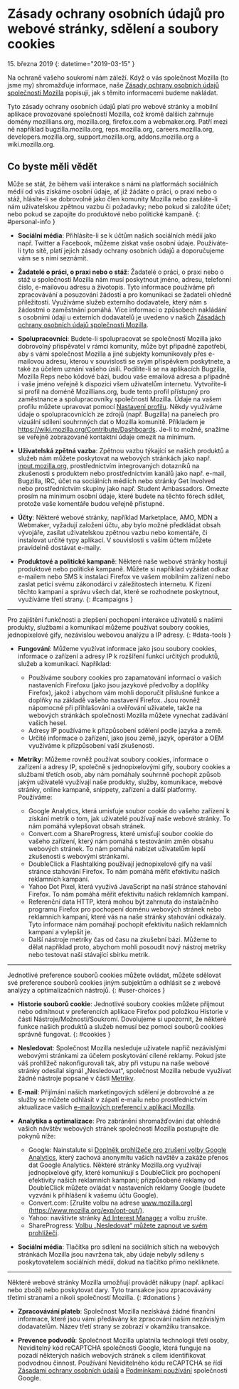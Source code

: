 # Zásady ochrany osobních údajů pro webové stránky, sdělení a soubory cookies

15\. března 2019
{: datetime="2019-03-15" }

Na ochraně vašeho soukromí nám záleží. Když o vás společnost Mozilla (to jsme my) shromažďuje informace, naše [Zásady ochrany osobních údajů společnosti Mozilla](https://www.mozilla.org/privacy/) popisují, jak s těmito informacemi budeme nakládat.

Tyto zásady ochrany osobních údajů platí pro webové stránky a mobilní aplikace provozované společností Mozilla, což kromě dalších zahrnuje domény mozillians.org, mozilla.org, firefox.com a webmaker.org. Patří mezi ně například bugzilla.mozilla.org, reps.mozilla.org, careers.mozilla.org, developers.mozilla.org, support.mozilla.org, addons.mozilla.org a wiki.mozilla.org.

## Co byste měli vědět

Může se stát, že během vaší interakce s námi na platformách sociálních médií od vás získáme osobní údaje, ať již žádáte o práci, o praxi nebo o stáž, hlásíte-li se dobrovolně jako člen komunity Mozilla nebo zasíláte-li nám uživatelskou zpětnou vazbu či požadavky; nebo pokud si založíte účet; nebo pokud se zapojíte do produktové nebo politické kampaně. 
{: #personal-info }

* **Sociální média**: Přihlásíte-li se k účtům našich sociálních médií jako např. Twitter a Facebook, můžeme získat vaše osobní údaje. Používáte-li tyto sítě, platí jejich zásady ochrany osobních údajů a doporučujeme vám se s nimi seznámit.

* **Žadatelé o práci, o praxi nebo o stáž**: Žadatelé o práci, o praxi nebo o stáž u společnosti Mozilla nám musí poskytnout jméno, adresu, telefonní číslo, e-mailovou adresu a životopis. Tyto informace používáme při zpracovávání a posuzování žádostí a pro komunikaci se žadateli ohledně příležitostí. Využíváme služeb externího dodavatele, který nám s žádostmi o zaměstnání pomáhá. Více informací o způsobech nakládání s osobními údaji u externích dodavatelů je uvedeno v našich [Zásadách ochrany osobních údajů společnosti Mozilla](https://www.mozilla.org/privacy/).

* **Spolupracovníci**: Budete-li spolupracovat se společností Mozilla jako dobrovolný přispěvatel v rámci komunity, může být případně zapotřebí, aby s vámi společnost Mozilla a jiné subjekty komunikovaly přes e-mailovou adresu, kterou v souvislosti se svým příspěvkem poskytnete, a také za účelem uznání vašeho úsilí. Podílíte-li se na aplikacích Bugzilla, Mozilla Reps nebo kódové bázi, budou vaše emailová adresa a případně i vaše jméno veřejně k dispozici všem uživatelům internetu. Vytvoříte-li si profil na doméně Mozillians.org, bude tento profil přístupný pro zaměstnance a spolupracovníky společnosti Mozilla. Údaje na vašem profilu můžete upravovat pomocí [Nastavení profilu](https://mozillians.org/user/edit). Někdy využíváme údaje o spolupracovnících ze zdrojů (např. Bugzilla) na panelech pro vizuální sdílení souhrnných dat o Mozilla komunitě. Příkladem je <https://wiki.mozilla.org/Contribute/Dashboards>. Je-li to možné, snažíme se veřejně zobrazované kontaktní údaje omezit na minimum.

* **Uživatelská zpětná vazba**: Zpětnou vazbu týkající se našich produktů a služeb nám můžete poskytovat na webových stránkách jako např. [input.mozilla.org](https://input.mozilla.org/), prostřednictvím integrovaných dotazníků na zkušenosti s produktem nebo prostřednictvím kanálů jako např. e-mail, Bugzilla, IRC, účet na sociálních médiích nebo stránky Get Involved nebo prostřednictvím skupiny jako např. Student Ambassadors. Omezte prosím na minimum osobní údaje, které budete na těchto fórech sdílet, protože vaše komentáře budou veřejně přístupné.

* **Účty**: Některé webové stránky, například Marketplace, AMO, MDN a Webmaker, vyžadují založení účtu, aby bylo možné předkládat obsah vývojáře, zasílat uživatelskou zpětnou vazbu nebo komentáře, či instalovat určité typy aplikací. V souvislosti s vaším účtem můžete pravidelně dostávat e-maily. 

* **Produktové a politické kampaně**: Některé naše webové stránky hostují produktové nebo politické kampaně. Můžete si například vyžádat odkaz e-mailem nebo SMS k instalaci Firefox ve vašem mobilním zařízení nebo zaslat petici svému zákonodárci v záležitostech internetu. K řízení těchto kampaní a správu všech dat, které se rozhodnete poskytnout, využíváme třetí strany.
{: #campaigns }

---------------------------------------

Pro zajištění funkčnosti a zlepšení pochopení interakce uživatelů s našimi produkty, službami a komunikací můžeme  používat soubory cookies, jednopixelové gify, nezávislou webovou analýzu a IP adresy.
{: #data-tools }

* **Fungování**: Můžeme využívat informace jako jsou soubory cookies, informace o zařízení a adresy IP k rozšíření funkcí určitých produktů, služeb a komunikací. Například:
    * Používáme soubory cookies pro zapamatování informací o vašich nastaveních Firefoxu (jako jsou jazykové předvolby a doplňky Firefox), jakož i abychom vám mohli doporučit příslušné funkce a doplňky na základě vašeho nastavení Firefox. Jsou rovněž nápomocné při přihlašování a ověřování uživatele, takže na webových stránkách společnosti Mozilla můžete vynechat zadávání vašich hesel.
    * Adresy IP používáme k přizpůsobení sdělení podle jazyka a země.
    * Určité informace o zařízení, jako jsou země, jazyk, operátor a OEM využíváme k přizpůsobení vaší zkušenosti.

* **Metriky**: Můžeme rovněž používat soubory cookies, informace o zařízení a adresy IP, společně s jednopixelovými gify, soubory cookies a službami třetích osob, aby nám pomáhaly souhrnně pochopit způsob jakým uživatelé využívají naše produkty, služby, komunikace, webové stránky, online kampaně, snippety, zařízení a další platformy. Používáme:
    * Google Analytics, která umisťuje soubor cookie do vašeho zařízení k získání metrik o tom, jak uživatelé používají naše webové stránky. To nám pomáhá vylepšovat obsah stránek.
    * Convert.com a ShareProgress, které umisťují soubor cookie do vašeho zařízení, který nám pomáhá s testováním změn obsahu webových stránek. To nám pomáhá nabízet uživatelům lepší zkušenosti s webovými stránkami.
    * DoubleClick a Flashtalking používají jednopixelové gify na vaší stránce stahování Firefox. To nám pomáhá měřit efektivitu našich reklamních kampaní.
    * Yahoo Dot Pixel, která využívá JavaScript na naší stránce stahování Firefox. To nám pomáhá měřit efektivitu našich reklamních kampaní. 
    * Referenční data HTTP, která mohou být zahrnuta do instalačního programu Firefox pro pochopení doménu webových stránek nebo reklamních kampaní, které vás na naše stránky stahování odkázaly. Tyto informace nám pomáhají pochopit efektivitu našich reklamních kampaní a vylepšit je.
    * Další nástroje metriky čas od času na zkušební bázi. Můžeme to dělat například proto, abychom mohli posoudit nový nástroj metriky nebo testovat naši stávající sbírku metrik.

---------------------------------------

Jednotlivé preference souborů cookies můžete ovládat, můžete sdělovat své preference souborů cookies jiným subjektům a odhlásit se z webové analýzy a optimalizačních nástrojů. 
{: #user-choices }

* **Historie souborů cookie**: Jednotlivé soubory cookies můžete přijmout nebo odmítnout v preferencích aplikace Firefox pod položkou Historie v části Nástroje/Možnosti/Soukromí. Dovolujeme si upozornit, že některé funkce našich produktů a služeb nemusí bez pomoci souborů cookies správně fungovat.
{: #cookies }

* **Nesledovat**: Společnost Mozilla nesleduje uživatele napříč nezávislými webovými stránkami za účelem poskytování cílené reklamy. Pokud jste váš prohlížeč nakonfigurovali tak, aby při vstupu na naše webové stránky odesílal signál „Nesledovat“, společnost Mozilla nebude využívat žádné nástroje popsané v části [Metriky](#data-tools).

* **E-mail**: Přijímání našich marketingových sdělení je dobrovolné a ze služby se můžete odhlásit v zápatí e-mailu nebo prostřednictvím aktualizace vašich [e-mailových preferencí v aplikaci Mozilla](https://www.mozilla.org/newsletter/recovery/).

* **Analytika a optimalizace**: Pro zabránění shromažďování dat ohledně vašich návštěv webových stránek společnosti Mozilla postupujte dle pokynů níže:
    *  Google: Nainstalute si [Doplněk prohlížeče pro zrušení volby Google Analytics](https://tools.google.com/dlpage/gaoptout), který zachová anonymitu vašich návštěv a zakáže přenos dat Google Analytics. Některé stránky Mozilla.org využívají jednopixelové gify, které komunikují s DoubleClick pro pochopení efektivity našich reklamních kampaní; přizpůsobené reklamy od DoubleClick můžete ovládat v nastaveních reklamy Google (budete vyzváni k přihlášení k vašemu účtu Google).
    *  Convert.com: [Zrušte volbu na adrese www.mozilla.org](https://www.mozilla.org/exp/opt-out/).
    *  Yahoo: navštivte stránky [Ad Interest Manager](https://aim.yahoo.com/aim/us/en/optout/) a volbu zrušte.
    *  ShareProgress: [Volbu „Nesledovat“ můžete zapnout ve svém prohlížeči](https://support.mozilla.org/kb/how-do-i-turn-do-not-track-feature).

* **Sociální média**: Tlačítka pro sdílení na sociálních sítích na webových stránkách Mozilla jsou navržena tak, aby údaje nebyly sdíleny s poskytovatelem sociálních médií, dokud na tlačítko přímo nekliknete.

---------------------------------------

Některé webové stránky Mozilla umožňují provádět nákupy (např. aplikací nebo zboží) nebo poskytovat dary. Tyto transakce jsou zpracovávány třetími stranami a nikoli společností Mozilla. 
{: #donations }

* **Zpracovávání plateb**: Společnost Mozilla nezískává žádné finanční informace, které jsou vámi předávány ke zpracování našim nezávislým dodavatelům. Název třetí strany se zobrazí v okamžiku transakce.

* **Prevence podvodů**: Společnost Mozilla uplatnila technologii třetí osoby, Neviditelný kód reCAPTCHA společnosti Google, která funguje na pozadí některých našich webových stránek s cílem identifikovat podvodnou činnost. Používání Neviditelného kódu reCAPTCHA se řídí [Zásadami ochrany osobních údajů](https://www.google.com/intl/en/policies/privacy/) a [Podmínkami používání](https://www.google.com/intl/en/policies/terms/) společnosti Google.
